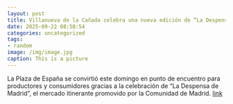 ```yaml
---
layout: post
title: Villanueva de la Cañada celebra una nueva edición de “La Despensa de Madrid”
date: 2025-09-22 08:58:54
categories: uncategorized
tags:
- random
image: /img/image.jpg
caption: This is a picture
---
```

La Plaza de España se convirtió este domingo en punto de encuentro para productores y consumidores gracias a la celebración de “La Despensa de Madrid”, el mercado itinerante promovido por la Comunidad de Madrid.  [link](https://www.ayto-villacanada.es/noticias/villanueva-de-la-canada-celebra-una-nueva-edicion-de-la-despensa-de-madrid/)
